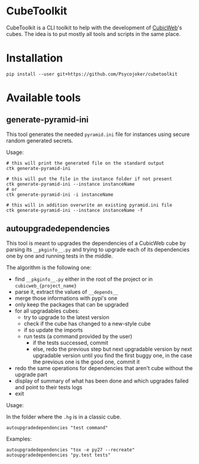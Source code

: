 CubeToolkit
===========

CubeToolkit is a CLI toolkit to help with the development of
[CubicWeb](https://www.cubicweb.org/)'s cubes. The idea is to put mostly all
tools and scripts in the same place.

Installation
============

    pip install --user git+https://github.com/Psycojoker/cubetoolkit

Available tools
===============

generate-pyramid-ini
--------------------

This tool generates the needed `pyramid.ini` file for instances using secure random generated secrets.

Usage:

    # this will print the generated file on the standard output
    ctk generate-pyramid-ini

    # this will put the file in the instance folder if not present
    ctk generate-pyramid-ini --instance instanceName
    # or
    ctk generate-pyramid-ini -i instanceName

    # this will in addition overwrite an existing pyramid.ini file
    ctk generate-pyramid-ini --instance instanceName -f

autoupgradedependencies
-----------------------

This tool is meant to upgrades the dependencies of a CubicWeb cube by parsing
its `__pkginfo__.py` and trying to upgrade each of its dependencies one by one
and running tests in the middle.

The algorithm is the following one:

* find `__pkginfo__.py` either in the root of the project or in `cubicweb_{project_name}`
* parse it, extract the values of `__depends__`
* merge those informations with pypi's one
* only keep the packages that can be upgraded
* for all upgradables cubes:
    * try to upgrade to the latest version
    * check if the cube has changed to a new-style cube
    * if so update the imports
    * run tests (a command provided by the user)
        * if the tests successed, commit
        * else, redo the previous step but next upgradable version by next upgradable version until you find the first buggy one, in the case the previous one is the good one, commit it
* redo the same operations for dependencies that aren't cube without the upgrade part
* display of summary of what has been done and which upgrades failed and point to their tests logs
* exit

Usage:

In the folder where the `.hg` is in a classic cube.

    autoupgradedependencies "test command"

Examples:

    autoupgradedependencies "tox -e py27 --recreate"
    autoupgradedependencies "py.test tests"
